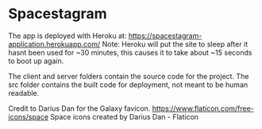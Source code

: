 # Spacestagram

The app is deployed with Heroku at: https://spacestagram-application.herokuapp.com/
Note: Heroku will put the site to sleep after it hasnt been used for ~30 minutes,
this causes it to take about ~15 seconds to boot up again.

The client and server folders contain the source code for the project.
The src folder contains the built code for deployment, not meant to be human readable.

Credit to Darius Dan for the Galaxy favicon.
https://www.flaticon.com/free-icons/space Space icons created by Darius Dan - Flaticon
